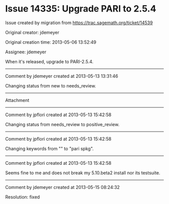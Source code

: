 # Issue 14335: Upgrade PARI to 2.5.4

Issue created by migration from https://trac.sagemath.org/ticket/14539

Original creator: jdemeyer

Original creation time: 2013-05-06 13:52:49

Assignee: jdemeyer

When it's released, upgrade to PARI-2.5.4.


---

Comment by jdemeyer created at 2013-05-13 13:31:46

Changing status from new to needs_review.


---

Attachment


---

Comment by jpflori created at 2013-05-13 15:42:58

Changing status from needs_review to positive_review.


---

Comment by jpflori created at 2013-05-13 15:42:58

Changing keywords from "" to "pari spkg".


---

Comment by jpflori created at 2013-05-13 15:42:58

Seems fine to me and does not break my 5.10.beta2 install nor its testsuite.


---

Comment by jdemeyer created at 2013-05-15 08:24:32

Resolution: fixed

